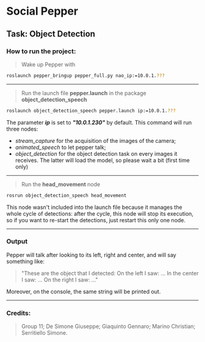 # Social Pepper
## Task: Object Detection

### How to run the project:

>Wake up Pepper with
```sh
roslaunch pepper_bringup pepper_full.py nao_ip:=10.0.1.???
```
***

>Run the launch file **pepper.launch** in the package **object_detection_speech**
```sh
roslaunch object_detection_speech pepper.launch ip:=10.0.1.???
```
The parameter **_ip_** is set to **_"10.0.1.230"_** by default.
This command will run three nodes: 
- *stream_capture* for the acquisition of the images of the camera;
- *animated_speech* to let pepper talk;
- *object_detection* for the object detection task on every images it receives.
The latter will load the model, so please wait a bit (first time only)
***

>Run the **head_movement** node
```sh
rosrun object_detection_speech head_movement
```
This node wasn't included into the launch file because it manages the whole cycle of detections:
after the cycle, this node will stop its execution, so if you want to re-start the detections, 
just restart this only one node.
***

### Output
Pepper will talk after looking to its left, right and center, and will say something like:
>"These are the object that I detected:
>On the left I saw: ...
>In the center I saw: ...
>On the right I saw: ..."

Moreover, on the console, the same string will be printed out.
***


### Credits:
>Group 11;
>De Simone Giuseppe;
>Giaquinto Gennaro;
>Marino Christian;
>Serritiello Simone.
